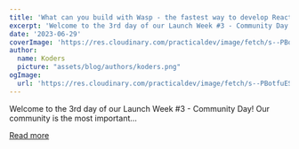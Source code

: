 ```yaml
---
title: 'What can you build with Wasp - the fastest way to develop React & Node.js apps 🐝 🚀'
excerpt: 'Welcome to the 3rd day of our Launch Week #3 - Community Day! Our community is the most important...'
date: '2023-06-29'
coverImage: 'https://res.cloudinary.com/practicaldev/image/fetch/s--PBotfuES--/c_imagga_scale,f_auto,fl_progressive,h_420,q_auto,w_1000/https://dev-to-uploads.s3.amazonaws.com/uploads/articles/hxoqfpl8jywxzif039sa.png'
author:
  name: Koders
  picture: "assets/blog/authors/koders.png"
ogImage:
  url: 'https://res.cloudinary.com/practicaldev/image/fetch/s--PBotfuES--/c_imagga_scale,f_auto,fl_progressive,h_420,q_auto,w_1000/https://dev-to-uploads.s3.amazonaws.com/uploads/articles/hxoqfpl8jywxzif039sa.png'
---
```


Welcome to the 3rd day of our Launch Week #3 - Community Day! Our community is the most important...

[Read more](https://dev.to/wasp/what-can-you-build-with-wasp-the-fastest-way-to-develop-react-nodejs-apps-275b)
